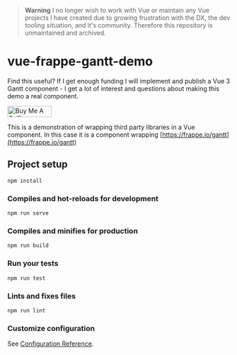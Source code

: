 > **Warning**
> I no longer wish to work with Vue or maintain any Vue projects I have created due to growing frustration with the DX, the dev tooling situation, and it's community. Therefore this repository is unmaintained and archived.

# vue-frappe-gantt-demo

Find this useful? If I get enough funding I will implement and publish a Vue 3 Gantt component - I get a lot of interest and questions about making this demo a real component.

<a href="https://www.buymeacoffee.com/lloyd" target="_blank"><img src="https://cdn.buymeacoffee.com/buttons/v2/default-yellow.png" alt="Buy Me A Coffee" style="height: 25px !important; width: 100px !important;" ></a>

This is a demonstration of wrapping third party libraries in a Vue component. In this case it is a component wrapping [https://frappe.io/gantt](https://frappe.io/gantt)

## Project setup
```
npm install
```

### Compiles and hot-reloads for development
```
npm run serve
```

### Compiles and minifies for production
```
npm run build
```

### Run your tests
```
npm run test
```

### Lints and fixes files
```
npm run lint
```

### Customize configuration
See [Configuration Reference](https://cli.vuejs.org/config/).
